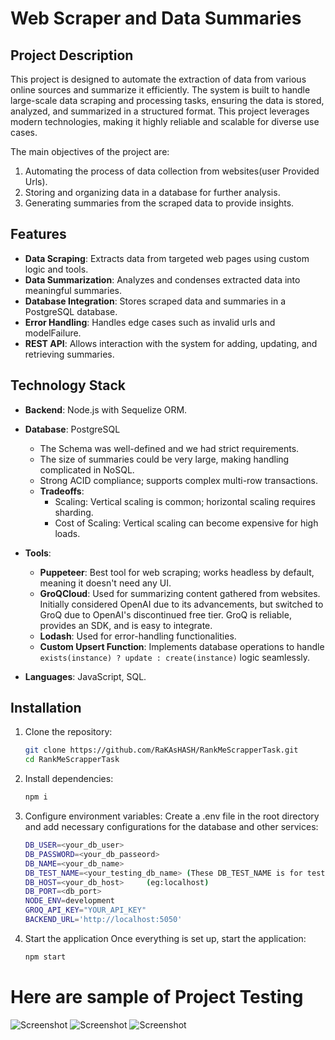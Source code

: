 # Web Scraper and Data Summaries

## Project Description

This project is designed to automate the extraction of data from various online sources and summarize it efficiently. The system is built to handle large-scale data scraping and processing tasks, ensuring the data is stored, analyzed, and summarized in a structured format. This project leverages modern technologies, making it highly reliable and scalable for diverse use cases.

The main objectives of the project are:
1. Automating the process of data collection from websites(user Provided Urls).
2. Storing and organizing data in a database for further analysis.
3. Generating summaries from the scraped data to provide insights.

## Features
- **Data Scraping**: Extracts data from targeted web pages using custom logic and tools.
- **Data Summarization**: Analyzes and condenses extracted data into meaningful summaries.
- **Database Integration**: Stores scraped data and summaries in a PostgreSQL database.
- **Error Handling**: Handles edge cases such as invalid urls and modelFailure.
- **REST API**: Allows interaction with the system for adding, updating, and retrieving summaries.

## Technology Stack
- **Backend**: Node.js with Sequelize ORM.
- **Database**: PostgreSQL  
  - The Schema was well-defined and we had strict requirements.
  - The size of summaries could be very large, making handling complicated in NoSQL.
  - Strong ACID compliance; supports complex multi-row transactions.
  - **Tradeoffs**:
    - Scaling: Vertical scaling is common; horizontal scaling requires sharding.
    - Cost of Scaling: Vertical scaling can become expensive for high loads.

- **Tools**:  
  - **Puppeteer**: Best tool for web scraping; works headless by default, meaning it doesn't need any UI.  
  - **GroQCloud**: Used for summarizing content gathered from websites. Initially considered OpenAI due to its advancements, but switched to GroQ due to OpenAI's discontinued free tier. GroQ is reliable, provides an SDK, and is easy to integrate.  
  - **Lodash**: Used for error-handling functionalities.  
  - **Custom Upsert Function**: Implements database operations to handle `exists(instance) ? update : create(instance)` logic seamlessly.

- **Languages**: JavaScript, SQL.




## Installation

1. Clone the repository:
   ```bash
   git clone https://github.com/RaKAsHASH/RankMeScrapperTask.git
   cd RankMeScrapperTask

2. Install dependencies:
   ```bash
   npm i
3. Configure environment variables: Create a .env file in the root directory and add necessary configurations for the database and other services:
   ```bash
   DB_USER=<your_db_user>
   DB_PASSWORD=<your_db_passeord>
   DB_NAME=<your_db_name>
   DB_TEST_NAME=<your_testing_db_name> (These DB_TEST_NAME is for testing db name,similarly you can add for prod)
   DB_HOST=<your_db_host>     (eg:localhost)
   DB_PORT=<db_port>
   NODE_ENV=development
   GROQ_API_KEY="YOUR_API_KEY"
   BACKEND_URL='http://localhost:5050'
4. Start the application
   Once everything is set up, start the application:
   ```bash
   npm start


# Here are sample of Project Testing
![Screenshot](./TestingScreenShots/Screenshot%202024-12-04%20at%202.35.33%20PM.png "Application Screenshot")
![Screenshot](./TestingScreenShots/Screenshot%202024-12-04%20at%202.35.44%20PM.png "Application Screenshot")
![Screenshot](./TestingScreenShots/Screenshot%202024-12-04%20at%202.36.22%20PM.png "Application Screenshot")